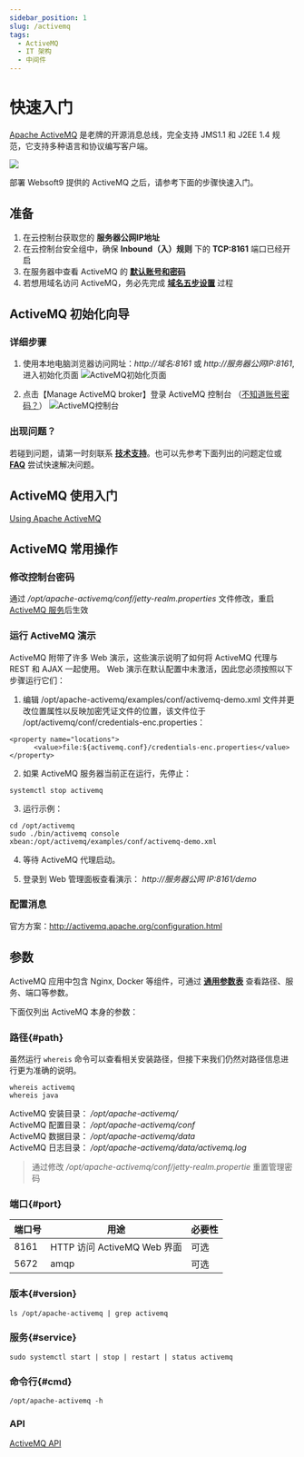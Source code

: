 ```yaml
---
sidebar_position: 1
slug: /activemq
tags:
  - ActiveMQ 
  - IT 架构
  - 中间件
---
```


# 快速入门

[Apache ActiveMQ](https://activemq.apache.org) 是老牌的开源消息总线，完全支持 JMS1.1 和 J2EE 1.4 规范，它支持多种语言和协议编写客户端。

![](https://libs.websoft9.com/Websoft9/DocsPicture/zh/activemq/activemq-logined-websoft9.png)


部署 Websoft9 提供的 ActiveMQ 之后，请参考下面的步骤快速入门。

## 准备

1. 在云控制台获取您的 **服务器公网IP地址** 
2. 在云控制台安全组中，确保 **Inbound（入）规则** 下的 **TCP:8161** 端口已经开启
3. 在服务器中查看 ActiveMQ 的 **[默认账号和密码](./setup/credentials#getpw)**  
4. 若想用域名访问  ActiveMQ，务必先完成 **[域名五步设置](./dns#domain)** 过程


## ActiveMQ 初始化向导

### 详细步骤

1. 使用本地电脑浏览器访问网址：*http://域名:8161* 或 *http://服务器公网IP:8161*, 进入初始化页面
   ![ActiveMQ初始化页面](http://libs.websoft9.com/Websoft9/DocsPicture/zh/activemq/activemq-login-websoft9.png)

2. 点击【Manage ActiveMQ broker】登录 ActiveMQ 控制台 （[不知道账号密码？](./setup/credentials#getpw)）
   ![ActiveMQ控制台](http://libs.websoft9.com/Websoft9/DocsPicture/zh/activemq/activemq-logined-websoft9.png)


### 出现问题？

若碰到问题，请第一时刻联系 **[技术支持](./helpdesk)**。也可以先参考下面列出的问题定位或  **[FAQ](./faq#setup)** 尝试快速解决问题。

## ActiveMQ 使用入门

[Using Apache ActiveMQ](https://activemq.apache.org/using-activemq)

## ActiveMQ 常用操作

### 修改控制台密码

通过 */opt/apache-activemq/conf/jetty-realm.properties* 文件修改，重启 [ActiveMQ 服务](#service)后生效

### 运行 ActiveMQ 演示

ActiveMQ 附带了许多 Web 演示，这些演示说明了如何将 ActiveMQ 代理与 REST 和 AJAX 一起使用。 Web 演示在默认配置中未激活，因此您必须按照以下步骤运行它们：

1. 编辑 /opt/apache-activemq/examples/conf/activemq-demo.xml 文件并更改位置属性以反映加密凭证文件的位置，该文件位于 /opt/activemq/conf/credentials-enc.properties：

  ```shell
  <property name="locations">
        <value>file:${activemq.conf}/credentials-enc.properties</value>
  </property>
  ```

2. 如果 ActiveMQ 服务器当前正在运行，先停止：
   
  ```shell
  systemctl stop activemq
  ```

3. 运行示例：
   
  ```shell
  cd /opt/activemq
  sudo ./bin/activemq console xbean:/opt/activemq/examples/conf/activemq-demo.xml
  ```

4. 等待 ActiveMQ 代理启动。

5. 登录到 Web 管理面板查看演示： *http://服务器公网 IP:8161/demo* 

### 配置消息

官方方案：http://activemq.apache.org/configuration.html

## 参数

ActiveMQ 应用中包含 Nginx, Docker 等组件，可通过 **[通用参数表](./setup/parameter)** 查看路径、服务、端口等参数。 

下面仅列出 ActiveMQ 本身的参数：

### 路径{#path}

虽然运行 `whereis` 命令可以查看相关安装路径，但接下来我们仍然对路径信息进行更为准确的说明。

```
whereis activemq
whereis java
```

ActiveMQ 安装目录： */opt/apache-activemq/*  
ActiveMQ 配置目录： */opt/apache-activemq/conf*  
ActiveMQ 数据目录： */opt/apache-activemq/data*  
ActiveMQ 日志目录： */opt/apache-activemq/data/activemq.log*

> 通过修改 */opt/apache-activemq/conf/jetty-realm.propertie* 重置管理密码


### 端口{#port}

| 端口号 | 用途                                          | 必要性 |
| ------ | --------------------------------------------- | ------ |
| 8161   | HTTP 访问 ActiveMQ Web 界面 | 可选   |
| 5672   | amqp | 可选   |


### 版本{#version}

```shell
ls /opt/apache-activemq | grep activemq
```

### 服务{#service}

```shell
sudo systemctl start | stop | restart | status activemq
```

### 命令行{#cmd}

```
/opt/apache-activemq -h
```

### API

[ActiveMQ API](https://activemq.apache.org/maven/apidocs/index.html)
